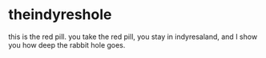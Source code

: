# theindyreshole
this is the red pill. you take the red pill, you stay in indyresaland, and I show you how deep the rabbit hole goes. 
